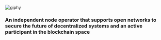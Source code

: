 ![giphy](https://user-images.githubusercontent.com/105497450/194762543-216cb353-a241-4b42-814c-6ccd3663e928.gif)


### An independent node operator that supports open networks to secure the future of decentralized systems and an active participant in the blockchain space




